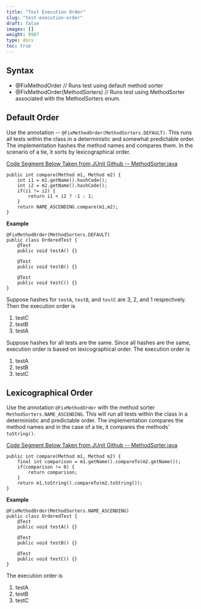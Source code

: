 ```yaml
---
title: "Test Execution Order"
slug: "test-execution-order"
draft: false
images: []
weight: 9987
type: docs
toc: true
---
```


## Syntax
- @FixMethodOrder // Runs test using default method sorter
- @FixMethodOrder(MethodSorters) // Runs test using MethodSorter associated with the MethodSorters enum.

## Default Order
Use the annotation -- `@FixMethodOrder(MethodSorters.DEFAULT)`. This runs all tests within the class in a deterministic and somewhat predictable order. The implementation hashes the method names and compares them. In the scenario of a tie, it sorts by lexicographical order. 

[Code Segment Below Taken from JUnit Github -- MethodSorter.java][1]

    public int compare(Method m1, Method m2) {
        int i1 = m1.getName().hashCode();
        int i2 = m2.getName().hashCode();
        if(i1 != i2) {
            return i1 < i2 ? -1 : 1;
        }
        return NAME_ASCENDING.compare(m1,m2);
    }

**Example**

    @FixMethodOrder(MethodSorters.DEFAULT)
    public class OrderedTest {
        @Test
        public void testA() {}

        @Test
        public void testB() {}

        @Test
        public void testC() {}
    }

Suppose hashes for `testA`, `testB`, and `testC` are 3, 2, and 1 respectively. Then the execution order is

 1. testC
 2. testB
 3. testA

Suppose hashes for all tests are the same. Since all hashes are the same, execution order is based on lexicographical order. The execution order is

 1. testA
 2. testB
 3. testC

  [1]: https://github.com/junit-team/junit4/blob/master/src/main/java/org/junit/internal/MethodSorter.java

## Lexicographical Order
Use the annotation `@FixMethodOrder` with the method sorter `MethodSorters.NAME_ASCENDING`. This will run all tests within the class in a deterministic and predictable order. The implementation compares the method names and in the case of a tie, it compares the methods' `toString()`.

[Code Segment Below Taken from JUnit Github -- MethodSorter.java][1]

    public int compare(Method m1, Method m2) {
        final int comparison = m1.getName().compareTo(m2.getName());
        if(comparison != 0) {
            return comparison;
        }
        return m1.toString().compareTo(m2.toString());
    }

**Example**

    @FixMethodOrder(MethodSorters.NAME_ASCENDING)
    public class OrderedTest {
        @Test
        public void testA() {}

        @Test
        public void testB() {}

        @Test
        public void testC() {}
    }

The execution order is

 1. testA
 2. testB
 3. testC

  [1]: https://github.com/junit-team/junit4/blob/master/src/main/java/org/junit/internal/MethodSorter.java

